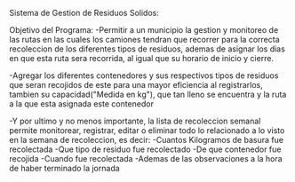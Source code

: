 Sistema de Gestion de Residuos Solidos:

Objetivo del Programa: 
-Permitir a un municipio la gestion y monitoreo de las rutas en las cuales los camiones tendran que recorrer para la correcta recoleccion de los diferentes tipos de residuos, ademas de asignar los dias en que esta ruta sera recorrida, al igual que su horario de inicio y cierre.

-Agregar los diferentes contenedores y sus respectivos tipos de residuos que seran recojidos de este para una mayor eficiencia al registrarlos, tambien su capacidad("Medida en kg"), que tan lleno se encuentra y la ruta a la que esta asignada este contenedor

-Y por ultimo y no menos importante, la lista de recoleccion semanal permite monitorear, registrar, editar o eliminar todo lo relacionado a lo visto en la semana de recoleccion, es decir:
  -Cuantos Kilogramos de basura fue recolectada
  -Que tipo de residuo fue recolectado
  -De que contenedor fue recojida
  -Cuando fue recolectada
  -Ademas de las observaciones a la hora de haber terminado la jornada
  
